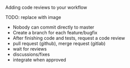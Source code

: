 Adding code reviews to your workflow

TODO: replace with image

- Nobody can commit directly to master
- Create a branch for each feature/bugfix
- After finishing code and tests, request a code review
- pull request (github), merge request (gitlab)
- wait for reviews
- discussions/fixes
- integrate when approved
